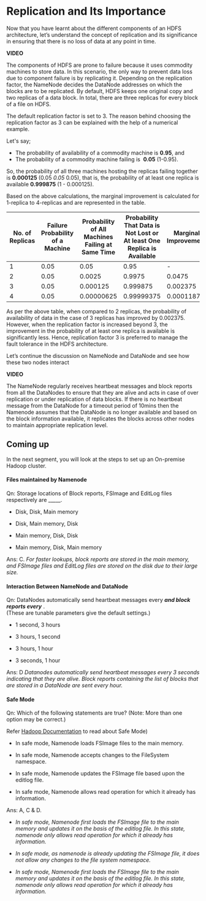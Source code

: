 # Replication and Its Importance

Now that you have learnt about the different components of an HDFS architecture, let’s understand the concept of replication and its significance in ensuring that there is no loss of data at any point in time.

**VIDEO**

The components of HDFS are prone to failure because it uses commodity machines to store data. In this scenario, the only way to prevent data loss due to component failure is by replicating it. Depending on the replication factor, the NameNode decides the DataNode addresses on which the blocks are to be replicated. By default, HDFS keeps one original copy and two replicas of a data block. In total, there are three replicas for every block of a file on HDFS.  

The default replication factor is set to 3. The reason behind choosing the replication factor as 3 can be explained with the help of a numerical example.  

Let's say;

- The probability of availability of a commodity machine is **0.95**, and
- The probability of a commodity machine failing is  **0.05** (1-0.95).

So, the probability of all three machines hosting the replicas failing together is **0.000125** (0.05 *0.05* 0.05), that is, the probability of at least one replica is available **0.999875** (1 - 0.000125).  

Based on the above calculations, the marginal improvement is calculated for 1-replica to 4-replicas and are represented in the table.  

| No. of Replicas | Failure Probability of a Machine | Probability of All Machines Failing at Same Time | Probability That Data is Not Lost or At least One Replica is Available | Marginal Improvement |
| --------------- | -------------------------------- | ------------------------------------------------ | ---------------------------------------------------------------------- | -------------------- |
| 1               | 0.05                             | 0.05                                             | 0.95                                                                   | -                    |
| 2               | 0.05                             | 0.0025                                           | 0.9975                                                                 | 0.0475               |
| 3               | 0.05                             | 0.000125                                         | 0.999875                                                               | 0.002375             |
| 4               | 0.05                             | 0.00000625                                       | 0.99999375                                                             | 0.00011875           |

As per the above table, when compared to 2 replicas, the probability of availability of data in the case of 3 replicas has improved by 0.002375. However, when the replication factor is increased beyond 3, the improvement in the probability of at least one replica is available is significantly less. Hence, replication factor 3 is preferred to manage the fault tolerance in the HDFS architecture.

Let’s continue the discussion on NameNode and DataNode and see how these two nodes interact

**VIDEO**

The NameNode regularly receives heartbeat messages and block reports from all the DataNodes to ensure that they are alive and acts in case of over replication or under replication of data blocks. If there is no heartbeat message from the DataNode for a timeout period of 10mins then the Namenode assumes that the DataNode is no longer available and based on the block information available, it replicates the blocks across other nodes to maintain appropriate replication level.

## Coming up

In the next segment, you will look at the steps to set up an On-premise Hadoop cluster.

#### Files maintained by Namenode

Qn: Storage locations of Block reports, FSImage and EditLog files respectively are _____.

- Disk, Disk, Main memory

- Disk, Main memory, Disk

- Main memory, Disk, Disk

- Main memory, Disk, Main memory

Ans: C. *For faster lookups, block reports are stored in the main memory, and FSImage files and EditLog files are stored on the disk due to their large size.*

#### Interaction Between NameNode and DataNode

Qn: DataNodes automatically send heartbeat messages every ___and block reports every___ .  
(These are tunable parameters give the default settings.)

- 1 second, 3 hours

- 3 hours, 1 second

- 3 hours, 1 hour

- 3 seconds, 1 hour

Ans: D *Datanodes automatically send heartbeat messages every 3 seconds indicating that they are alive. Block reports containing the list of blocks that are stored in a DataNode are sent every hour.*

#### Safe Mode

Qn: Which of the following statements are true? (Note: More than one option may be correct.)

Refer [Hadoop Documentation](https://hadoop.apache.org/docs/r2.4.1/hadoop-project-dist/hadoop-hdfs/HdfsUserGuide.html#Safemode) to read about Safe Mode)

- In safe mode, Namenode loads FSImage files to the main memory.

- In safe mode, Namenode accepts changes to the FileSystem namespace.

- In safe mode, Namenode updates the FSImage file based upon the editlog file.

- In safe mode, Namenode allows read operation for which it already has information.

Ans: A, C & D.

- *In safe mode, Namenode first loads the FSImage file to the main memory and updates it on the basis of the editlog file. In this state, namenode only allows read operation for which it already has information.*

- *In safe mode, as namenode is already updating the FSImage file, it does not allow any changes to the file system namespace.*

- *In safe mode, Namenode first loads the FSImage file to the main memory and updates it on the basis of the editlog file. In this state, namenode only allows read operation for which it already has information.*
